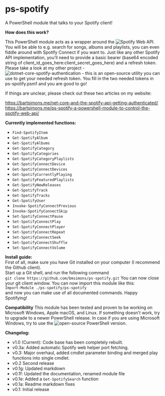 ps-spotify
==========
A PowerShell module that talks to your Spotify client!

**How does this work?**  
  
This PowerShell module acts as a wrapper around the ![Spotify Web API](https://developer.spotify.com/web-api/endpoint-reference/). You will be able to e.g. search for songs, albums and playlists, you can even fiddle around with Spotify Connect if you want to. Just like any other Spotify API implementation, you'll need to provide a basic bearer (base64 encoded string of client_id_goes_here:client_secret_goes_here) and a refresh token. Please take a look at my other project - ![dotnet-core-spotify-authentication](https://github.com/bmsimons/dotnet-core-spotify-authentication) - this is an open-source utility you can use to get your needed refresh token. You fill in the two needed tokens in ps-spotify.psm1 and you are good to go!

If things are unclear, please check out these two articles on my website:

https://bartsimons.me/net-core-and-the-spotify-api-getting-authenticated/     
https://bartsimons.me/ps-spotify-a-powershell-module-to-control-the-spotify-web-api/     

**Currently implemented functions:**
- `Find-SpotifyItem`
- `Get-SpotifyAlbum`
- `Get-SpotifyAlbums`
- `Get-SpotifyCategory`
- `Get-SpotifyCategories`
- `Get-SpotifyCategoryPlaylists`
- `Get-SpotifyConnectDevice`
- `Get-SpotifyConnectDevices`
- `Get-SpotifyCurrentlyPlaying`
- `Get-SpotifyFeaturedPlaylists`
- `Get-SpotifyNewReleases`
- `Get-SpotifyTrack`
- `Get-SpotifyTracks`
- `Get-SpotifyUser`
- `Invoke-SpotifyConnectPrevious`
- `Invoke-SpotifyConnectSkip`
- `Set-SpotifyConnectPause`
- `Set-SpotifyConnectPlay`
- `Set-SpotifyConnectPlayer`
- `Set-SpotifyConnectRepeat`
- `Set-SpotifyConnectSeek`
- `Set-SpotifyConnectShuffle`
- `Set-SpotifyConnectVolume`

**Install guide:**  
First of all, make sure you have Git installed on your computer (I recommend the Github client).  
Start up a Git shell, and run the following command  
`git clone https://github.com/bmsimons/ps-spotify.git`
You can now close your git client window. You can now import this module like this:  
`Import-Module ./ps-spotify/ps-spotify`  
and now you can make use of all documented commands. Happy Spotifying!  

**Compatibility**
This module has been tested and proven to be working on Microsoft Windows, Apple macOS, and Linux.
If something doesn't work, try to upgrade to a newer PowerShell release.
In case if you are using Microsoft Windows, try to use the ![open-source PowerShell version](https://github.com/powershell/powershell).

**Changelog:**
- v1.0 (Current): Code base has been completely rebuilt.  
- v0.3a: Added automatic Spotify web helper port fetching.  
- v0.3: Major overhaul, added cmdlet parameter binding and merged play functions into single cmdlet. 
- v0.2 Second release  
- v0.1g: Updated markdown  
- v0.1f: Updated the documentation, renamed module file  
- v0.1e: Added a `Get-SpotifySearch` function
- v0.1a: Readme markdown fixes  
- v0.1: Initial release
